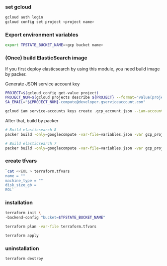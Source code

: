 ### set gcloud
```bash
gcloud auth login
gcloud config set project <project name>
```

### Export environment variables
```bash
export TFSTATE_BUCKET_NAME=<gcp bucket name>
```

### (Once) build ElasticSearch image
If you first deploy elasticsearch by using this module, you need build image by packer.

Generate JSON service account key
```bash
PROJECT=$(gcloud config get-value project)
PROJECT_NUM=$(gcloud projects describe ${PROJECT} --format='value(projectNumber)')
SA_EMAIL="${PROJECT_NUM}-compute@developer.gserviceaccount.com"

gcloud iam service-accounts keys create .gcp_account.json --iam-account=${SA_EMAIL}
```

After that, build by packer
```bash
# Build elasticsearch 8
packer build -only=googlecompute -var-file=variables.json -var gcp_project_id=$(gcloud config get-value project) elasticsearch8-node.packer.json

# Build elasticsearch 7
packer build -only=googlecompute -var-file=variables.json -var gcp_project_id=$(gcloud config get-value project) elasticsearch7-node.packer.json
```

### create tfvars
```bash
`cat <<EOL > terraform.tfvars
name = ""
machine_type = ""
disk_size_gb =
EOL`
```

### installation
```bash
terraform init \
-backend-config "bucket=$TFSTATE_BUCKET_NAME"
```

```bash
terraform plan -var-file terraform.tfvars
```

```bash
terraform apply
```

### uninstallation
```bash
terraform destroy
```